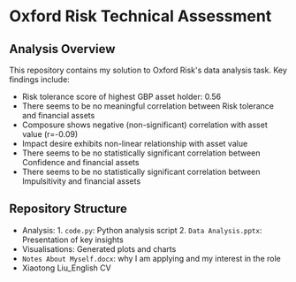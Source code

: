 # Oxford Risk Technical Assessment

## Analysis Overview
This repository contains my solution to Oxford Risk's data analysis task. Key findings include:
- Risk tolerance score of highest GBP asset holder: 0.56
- There seems to be no meaningful correlation between Risk tolerance and financial assets 
- Composure shows negative (non-significant) correlation with asset value (r=-0.09) 
- Impact desire exhibits non-linear relationship with asset value
- There seems to be no statistically significant correlation between Confidence and financial assets
- There seems to be no statistically significant correlation between Impulsitivity and financial assets

## Repository Structure
- Analysis: 1. `code.py`: Python analysis script 2. `Data Analysis.pptx`: Presentation of key insights
- Visualisations: Generated plots and charts
- `Notes About Myself.docx`: why I am applying and my interest in the role
- Xiaotong Liu_English CV
